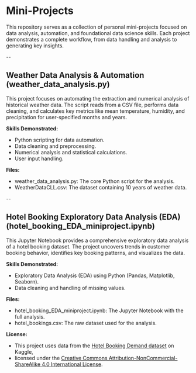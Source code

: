 # Mini-Projects
This repository serves as a collection of personal mini-projects focused on data analysis, automation, and foundational data science skills. Each project demonstrates a complete workflow, from data handling and analysis to generating key insights.

--

## Weather Data Analysis & Automation (weather_data_analysis.py)
This project focuses on automating the extraction and numerical analysis of historical weather data. The script reads from a CSV file, performs data cleaning, and calculates key metrics like mean temperature, humidity, and precipitation for user-specified months and years.

**Skills Demonstrated:**

- Python scripting for data automation.
- Data cleaning and preprocessing.
- Numerical analysis and statistical calculations.
- User input handling.

**Files:**
- weather_data_analysis.py: The core Python script for the analysis.
- WeatherDataCLL.csv: The dataset containing 10 years of weather data.

-- 

## Hotel Booking Exploratory Data Analysis (EDA) (hotel_booking_EDA_miniproject.ipynb)
This Jupyter Notebook provides a comprehensive exploratory data analysis of a hotel booking dataset. The project uncovers trends in customer booking behavior, identifies key booking patterns, and visualizes the data. 

**Skills Demonstrated:**

- Exploratory Data Analysis (EDA) using Python (Pandas, Matplotlib, Seaborn).
- Data cleaning and handling of missing values.

**Files:**

- hotel_booking_EDA_miniproject.ipynb: The Jupyter Notebook with the full analysis.
- hotel_bookings.csv: The raw dataset used for the analysis.

**License:**
- This project uses data from the [Hotel Booking Demand dataset](https://www.kaggle.com/datasets/jessemostipak/hotel-booking-demand) on Kaggle, 
- licensed under the [Creative Commons Attribution-NonCommercial-ShareAlike 4.0 International License](https://creativecommons.org/licenses/by-nc-sa/4.0/). 


